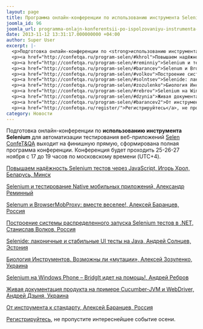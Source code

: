 ```yaml
---
layout: page
title: Программа онлайн-конференции по использованию инструмента Selenium сформирована
joomla_id: 96
joomla_url: programma-onlajn-konferentsii-po-ispolzovaniyu-instrumenta-selenium-sformirovana
date: 2013-11-12 13:31:17.000000000 +04:00
author: Super User
excerpt: |-
  <p>Подготовка онлайн-конференции по <strong>использованию инструмента Selenium</strong> для автоматизации тестирования веб-приложений <a href="http://confetqa.ru/program-selen/">Selen ConfeT&amp;QA</a> выходит на финишную прямую, сформирована полная программа конференции. Конференция будет проходить 25-26-27 ноября с 17 до 19 часов по московскому времени (UTC+4).</p>
  <p><a href="http://confetqa.ru/program-selen/#khrol">Повышаем надёжность Selenium тестов через JavaScript, Игорь Хрол, Беларусь, Минск</a></p>
  <p><a href="http://confetqa.ru/program-selen/#reminniy">Selenium и тестирование Native мобильных приложений, Александр Реминный</a></p>
  <p><a href="http://confetqa.ru/program-selen/#barancev">Selenum и BrowserMobProxy: вместе веселее!, Алексей Баранцев, Россия</a></p>
  <p><a href="http://confetqa.ru/program-selen/#volkov">Построение системы распределенного запуска Selenium тестов в .NET, Станислав Волков, Россия</a></p>
  <p><a href="http://confetqa.ru/program-selen/#solntsev">Selenide: лаконичные и стабильные UI тесты на Java, Андрей Солнцев, Эстония</a></p>
  <p><a href="http://confetqa.ru/program-selen/#zozulenko">Биология Инструментов. Возможны ли «мутации», Алексей Зозуленко, Украина</a></p>
  <p><a href="http://confetqa.ru/program-selen/#rebrov">Selenium на Windows Phone – BridgIt идет на помощь!, Андрей Ребров</a></p>
  <p><a href="http://confetqa.ru/program-selen/#dzynia">Живая документация продукта на примере Cucumber-JVM и WebDriver, Андрей Дзыня, Украина</a></p>
  <p><a href="http://confetqa.ru/program-selen/#barancev2">От инструмента к стандарту, Алексей Баранцев, Россия</a></p>
  <p><a href="http://confetqa.ru/register/">Регистрируйтесь</a>, не пропустите интереснейшее событие осени.</p>
category: Новости
---
```

<p>Подготовка онлайн-конференции по <strong>использованию инструмента Selenium</strong> для автоматизации тестирования веб-приложений <a href="http://confetqa.ru/program-selen/">Selen ConfeT&amp;QA</a> выходит на финишную прямую, сформирована полная программа конференции. Конференция будет проходить 25-26-27 ноября с 17 до 19 часов по московскому времени (UTC+4).</p>
<p><a href="http://confetqa.ru/program-selen/#khrol">Повышаем надёжность Selenium тестов через JavaScript, Игорь Хрол, Беларусь, Минск</a></p>
<p><a href="http://confetqa.ru/program-selen/#reminniy">Selenium и тестирование Native мобильных приложений, Александр Реминный</a></p>
<p><a href="http://confetqa.ru/program-selen/#barancev">Selenum и BrowserMobProxy: вместе веселее!, Алексей Баранцев, Россия</a></p>
<p><a href="http://confetqa.ru/program-selen/#volkov">Построение системы распределенного запуска Selenium тестов в .NET, Станислав Волков, Россия</a></p>
<p><a href="http://confetqa.ru/program-selen/#solntsev">Selenide: лаконичные и стабильные UI тесты на Java, Андрей Солнцев, Эстония</a></p>
<p><a href="http://confetqa.ru/program-selen/#zozulenko">Биология Инструментов. Возможны ли «мутации», Алексей Зозуленко, Украина</a></p>
<p><a href="http://confetqa.ru/program-selen/#rebrov">Selenium на Windows Phone – BridgIt идет на помощь!, Андрей Ребров</a></p>
<p><a href="http://confetqa.ru/program-selen/#dzynia">Живая документация продукта на примере Cucumber-JVM и WebDriver, Андрей Дзыня, Украина</a></p>
<p><a href="http://confetqa.ru/program-selen/#barancev2">От инструмента к стандарту, Алексей Баранцев, Россия</a></p>
<p><a href="http://confetqa.ru/register/">Регистрируйтесь</a>, не пропустите интереснейшее событие осени.</p>
